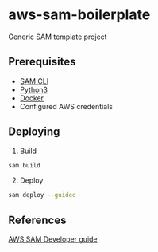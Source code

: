 # aws-sam-boilerplate

Generic SAM template project

## Prerequisites

- [SAM CLI](https://docs.aws.amazon.com/serverless-application-model/latest/developerguide/serverless-sam-cli-install.html)
- [Python3](https://www.python.org/downloads/)
- [Docker](https://hub.docker.com/search/?type=edition&offering=community)
- Configured AWS credentials

## Deploying

1. Build
```sh
sam build
```

2. Deploy
```sh
sam deploy --guided
```

## References
[AWS SAM Developer guide](https://docs.aws.amazon.com/serverless-application-model/latest/developerguide/what-is-sam.html)
